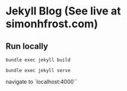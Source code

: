 # Jekyll Blog (See live at simonhfrost.com)

## Run locally
`bundle exec jekyll build`

`bundle exec jekyll serve`

navigate to `localhost:4000``